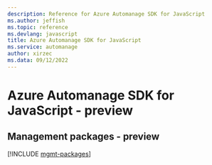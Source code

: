 ```yaml
---
description: Reference for Azure Automanage SDK for JavaScript
ms.author: jeffish
ms.topic: reference
ms.devlang: javascript
title: Azure Automanage SDK for JavaScript
ms.service: automanage
author: xirzec
ms.data: 09/12/2022
---
```

# Azure Automanage SDK for JavaScript - preview

## Management packages - preview
[!INCLUDE [mgmt-packages](automanage-mgmt-index.md)]
